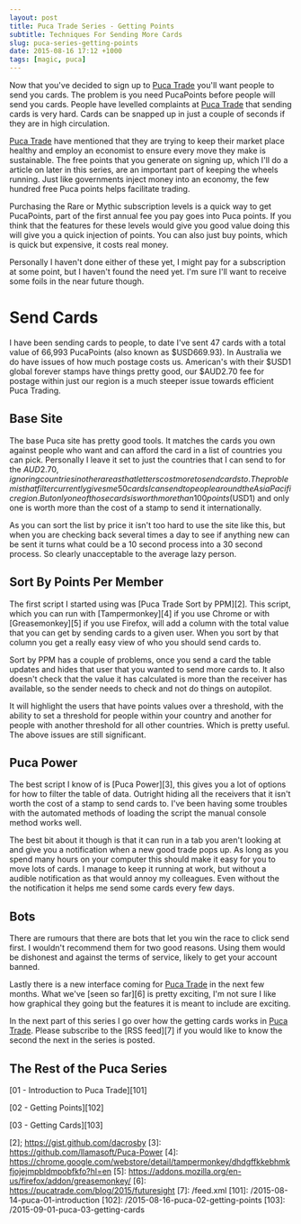 ```yaml
---
layout: post
title: Puca Trade Series - Getting Points
subtitle: Techniques For Sending More Cards
slug: puca-series-getting-points
date: 2015-08-16 17:12 +1000
tags: [magic, puca]
---
```


Now that you've decided to sign up to [Puca Trade][1] you'll want people to 
send you cards. The problem is you need PucaPoints before people will send you 
cards. People have levelled complaints at [Puca Trade][1] that sending cards is
very hard. Cards can be snapped up in just a couple of seconds if they are in 
high circulation.

[Puca Trade][1] have mentioned that they are trying to keep their market place
healthy and employ an economist to ensure every move they make is sustainable.
The free points that you generate on signing up, which I'll do a article on 
later in this series, are an important part of keeping the wheels running. Just
like governments inject money into an economy, the few hundred free Puca points 
helps facilitate trading. 

Purchasing the Rare or Mythic subscription levels is a quick way to get 
PucaPoints, part of the first annual fee you pay goes into Puca points. If you 
think that the features for these levels would give you good value doing this 
will give you a quick injection of points. You can also just buy points, which 
is quick but expensive, it costs real money.

Personally I haven't done either of these yet, I might pay for a subscription at
some point, but I haven't found the need yet. I'm sure I'll want to receive some
foils in the near future though.

# Send Cards

I have been sending cards to people, to date I've sent 47 cards with a total 
value of 66,993 PucaPoints (also known as $USD669.93). In Australia we do have
issues of how much postage costs us. American's with their $USD1 global forever
stamps have things pretty good, our $AUD2.70 fee for postage within just our 
region is a much steeper issue towards efficient Puca Trading.

## Base Site

The base Puca site has pretty good tools. It matches the cards you own against
people who want and can afford the card in a list of countries you can pick.
Personally I leave it set to just the countries that I can send to for the 
$AUD2.70, ignoring countries in other areas that letters cost more to send
cards to. The problem is that filter currently gives me 50 cards I can send to
people around the Asia Pacific region. But only one of those cards is worth
more than 100 points ($USD1) and only one is worth more than the cost of a 
stamp to send it internationally. 

As you can sort the list by price it isn't too hard to use the site like this,
but when you are checking back several times a day to see if anything new can
be sent it turns what could be a 10 second process into a 30 second process. So
clearly unacceptable to the average lazy person.

## Sort By Points Per Member

The first script I started using was [Puca Trade Sort by PPM][2]. This script,
which you can run with [Tampermonkey][4] if you use Chrome or with 
[Greasemonkey][5] if you use Firefox, will add a column with the total value 
that you can get by sending cards to a given user. When you sort by that column
you get a really easy view of who you should send cards to.

Sort by PPM has a couple of problems, once you send a card the table updates
and hides that user that you wanted to send more cards to. It also doesn't check
that the value it has calculated is more than the receiver has available, so the 
sender needs to check and not do things on autopilot.

It will highlight the users that have points values over a threshold, with the 
ability to set a threshold for people within your country and another for people
with another threshold for all other countries. Which is pretty useful. The 
above issues are still significant.

## Puca Power

The best script I know of is [Puca Power][3], this gives you a lot of options 
for how to filter the table of data. Outright hiding all the receivers that it 
isn't worth the cost of a stamp to send cards to. I've been having some troubles
with the automated methods of loading the script the manual console method works 
well.

The best bit about it though is that it can run in a tab you aren't looking at 
and give you a notification when a new good trade pops up. As long as you spend
many hours on your computer this should make it easy for you to move lots of 
cards. I manage to keep it running at work, but without a audible notification 
as that would annoy my colleagues. Even without the the notification it helps me
send some cards every few days.

## Bots

There are rumours that there are bots that let you win the race to click send 
first. I wouldn't recommend them for two good reasons. Using them would be 
dishonest and against the terms of service, likely to get your account banned.

Lastly there is a new interface coming for [Puca Trade][1] in the next few 
months. What we've [seen so far][6] is pretty exciting, I'm not sure I like how
graphical they going but the features it is meant to include are exciting.

In the next part of this series I go over how the getting cards works in [Puca 
Trade][1]. Please subscribe to the [RSS feed][7] if you would like to know the 
second the next in the series is posted.

## The Rest of the Puca Series

[01 - Introduction to Puca Trade][101]

[02 - Getting Points][102]

[03 - Getting Cards][103]



[1]: https://pucatrade.com/invite/gift/65746
[2]; https://gist.github.com/dacrosby
[3]: https://github.com/llamasoft/Puca-Power
[4]: https://chrome.google.com/webstore/detail/tampermonkey/dhdgffkkebhmkfjojejmpbldmpobfkfo?hl=en
[5]: https://addons.mozilla.org/en-us/firefox/addon/greasemonkey/
[6]: https://pucatrade.com/blog/2015/futuresight
[7]: /feed.xml
[101]: /2015-08-14-puca-01-introduction
[102]: /2015-08-16-puca-02-getting-points
[103]: /2015-09-01-puca-03-getting-cards
